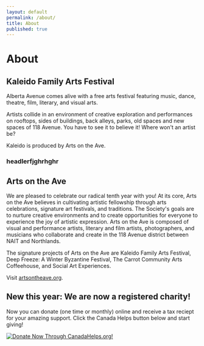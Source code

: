 ```yaml
---
layout: default
permalink: /about/
title: About
published: true
---
```





# About

## Kaleido Family Arts Festival

Alberta Avenue comes alive with a free arts festival featuring music, dance, theatre, film, literary, and visual arts.

Artists collide in an environment of creative exploration and performances on rooftops, sides of buildings, back alleys, parks, old spaces and new spaces of 118 Avenue. You have to see it to believe it! Where won't an artist be?

Kaleido is produced by Arts on the Ave.

### headlerfjghrhghr


## Arts on the Ave

We are pleased to celebrate our radical tenth year with you! At its core, Arts on the Ave believes in cultivating artistic fellowship through arts celebrations, signature art festivals, and traditions. The Society's goals are to nurture creative environments and to create opportunities for everyone to experience the joy of artistic expression. Arts on the Ave is composed of visual and performance artists, literary and film artists, photographers, and musicians who collaborate and create in the 118 Avenue district between NAIT and Northlands.

The signature projects of Arts on the Ave are Kaleido Family Arts Festival, Deep Freeze: A Winter Byzantine Festival, The Carrot Community Arts Coffeehouse, and Social Art Experiences.

Visit [artsontheave.org](http://artsontheave.org).

## New this year: We are now a registered charity!

Now you can donate (one time or monthly) online and receive a tax reciept for your amazing support. Click the Canada Helps button below and start giving! 

<A HREF="https://www.canadahelps.org/CharityProfilePage.aspx?CharityID=d109438"><IMG SRC="//www.canadahelps.org/image/DonateNowLink/en/Donate2.png" BORDER="0" ALT="Donate Now Through CanadaHelps.org!"/></A>
